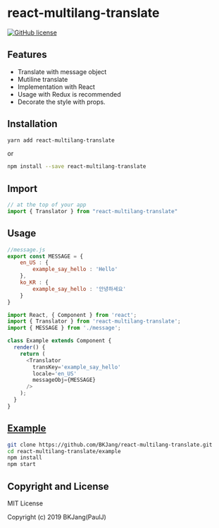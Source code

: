 # react-multilang-translate

[![GitHub license](https://img.shields.io/github/license/BKJang/react-multilang-translate.svg)](https://github.com/BKJang/react-multilang-translate/blob/master/LICENSE)

## Features

* Translate with message object
* Mutiline translate
* Implementation with React
* Usage with Redux is recommended
* Decorate the style with props.

## Installation

```bash
yarn add react-multilang-translate
```

or

```bash
npm install --save react-multilang-translate
```

## Import

```js
// at the top of your app
import { Translator } from "react-multilang-translate"
```

## Usage

```js
//message.js
export const MESSAGE = {
    en_US : {
        example_say_hello : 'Hello'
    },
    ko_KR : {
        example_say_hello : '안녕하세요'
    }
}
```

```js
import React, { Component } from 'react';
import { Translator } from 'react-multilang-translate';
import { MESSAGE } from './message';

class Example extends Component {
  render() {
    return (
      <Translator
        transKey='example_say_hello'
        locale='en_US'
        messageObj={MESSAGE}
      />
    );
  }
}
```

## [Example](https://github.com/BKJang/react-multilang-translate/tree/master/example)

```bash
git clone https://github.com/BKJang/react-multilang-translate.git
cd react-multilang-translate/example
npm install
npm start
```

## Copyright and License

MIT License

Copyright (c) 2019 BKJang(PaulJ)